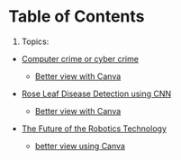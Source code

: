 # Table of Contents
1. Topics:
- [Computer crime or cyber crime](https://docs.google.com/presentation/d/1IIx-Z2AGiFtrV530vRYvW9_phoPC26Yq/edit?usp=sharing&ouid=101950237861040247688&rtpof=true&sd=true)
  - [Better view with Canva](https://www.canva.com/design/DAFvGpEhyCY/PTfDecsLlzrwCXqSGx_hYw/edit)

- [Rose Leaf Disease Detection using CNN]()
  - [Better view with Canva](https://www.canva.com/design/DAFvRVOqyfE/_fybj21droyctheSkgq3Tw/edit)
- [The Future of the Robotics Technology](https://docs.google.com/presentation/d/1dCsmZsAosnPHJA1jVGvc2FLJEKqJTSz8/edit?usp=sharing&ouid=101950237861040247688&rtpof=true&sd=true)
  - [better view using Canva](https://www.canva.com/design/DAFusj3GzCw/CYQbLcJlGSBJ7oq4B5lexw/edit)

